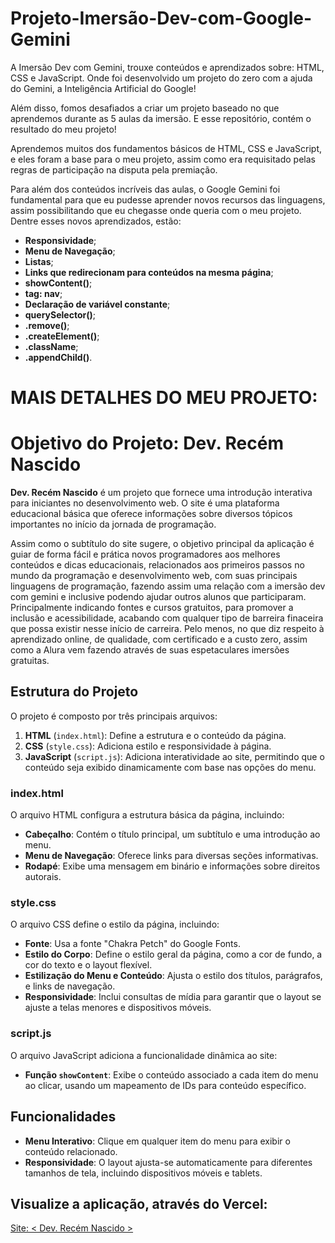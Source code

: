 # Projeto-Imersão-Dev-com-Google-Gemini
  A Imersão Dev com Gemini, trouxe conteúdos e aprendizados sobre: HTML, CSS e JavaScript. Onde foi desenvolvido um projeto do zero com a ajuda do Gemini, a Inteligência Artificial do Google!

  Além disso, fomos desafiados a criar um projeto baseado no que aprendemos durante as 5 aulas da imersão. E esse repositório, contém o resultado do meu projeto!

  Aprendemos muitos dos fundamentos básicos de HTML, CSS e JavaScript, e eles foram a base para o meu projeto, assim como era requisitado pelas regras de participação na disputa pela premiação.

  Para além dos conteúdos incríveis das aulas, o Google Gemini foi fundamental para que eu pudesse aprender novos recursos das linguagens, assim possibilitando que eu chegasse onde queria com o meu projeto. Dentre esses novos aprendizados, estão:

- **Responsividade**;
- **Menu de Navegação**;
- **Listas**;
- **Links que redirecionam para conteúdos na mesma página**;
- **showContent()**;
- **tag: nav**;
- **Declaração de variável constante**;
- **querySelector()**;
- **.remove()**;
- **.createElement()**;
- **.className**;
- **.appendChild()**.

# MAIS DETALHES DO MEU PROJETO:
                                                                                                        
# Objetivo do Projeto: Dev. Recém Nascido

**Dev. Recém Nascido** é um projeto que fornece uma introdução interativa para iniciantes no desenvolvimento web. O site é uma plataforma educacional básica que oferece informações sobre diversos tópicos importantes no início da jornada de programação.

Assim como o subtítulo do site sugere, o objetivo principal da aplicação é guiar de forma fácil e prática novos programadores aos melhores conteúdos e dicas educacionais, relacionados aos primeiros passos no mundo da programação e desenvolvimento web, com suas principais linguagens de programação, fazendo assim uma relação com a imersão dev com gemini e inclusive podendo ajudar outros alunos que participaram. Principalmente indicando fontes e cursos gratuitos, para promover a inclusão e acessibilidade, acabando com qualquer tipo de barreira finaceira que possa existir nesse início de carreira. Pelo menos, no que diz respeito à aprendizado online, de qualidade, com certificado e a custo zero, assim como a Alura vem fazendo através de suas espetaculares imersões gratuitas.

## Estrutura do Projeto

O projeto é composto por três principais arquivos:

1. **HTML** (`index.html`): Define a estrutura e o conteúdo da página.
2. **CSS** (`style.css`): Adiciona estilo e responsividade à página.
3. **JavaScript** (`script.js`): Adiciona interatividade ao site, permitindo que o conteúdo seja exibido dinamicamente com base nas opções do menu.

### index.html

O arquivo HTML configura a estrutura básica da página, incluindo:

- **Cabeçalho**: Contém o título principal, um subtítulo e uma introdução ao menu.
- **Menu de Navegação**: Oferece links para diversas seções informativas.
- **Rodapé**: Exibe uma mensagem em binário e informações sobre direitos autorais.

### style.css

O arquivo CSS define o estilo da página, incluindo:

- **Fonte**: Usa a fonte "Chakra Petch" do Google Fonts.
- **Estilo do Corpo**: Define o estilo geral da página, como a cor de fundo, a cor do texto e o layout flexível.
- **Estilização do Menu e Conteúdo**: Ajusta o estilo dos títulos, parágrafos, e links de navegação.
- **Responsividade**: Inclui consultas de mídia para garantir que o layout se ajuste a telas menores e dispositivos móveis.

### script.js

O arquivo JavaScript adiciona a funcionalidade dinâmica ao site:

- **Função `showContent`**: Exibe o conteúdo associado a cada item do menu ao clicar, usando um mapeamento de IDs para conteúdo específico.

## Funcionalidades

- **Menu Interativo**: Clique em qualquer item do menu para exibir o conteúdo relacionado.
- **Responsividade**: O layout ajusta-se automaticamente para diferentes tamanhos de tela, incluindo dispositivos móveis e tablets.

## Visualize a aplicação, através do Vercel:
[Site: < Dev. Recém Nascido >](https://dev-recem-nascido.vercel.app/#)
